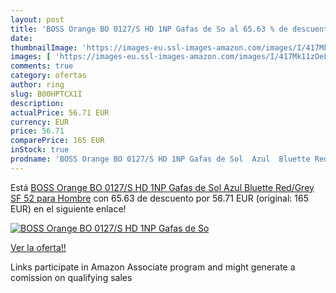 ```yaml
---
layout: post
title: 'BOSS Orange BO 0127/S HD 1NP Gafas de So al 65.63 % de descuento'
date: 
thumbnailImage: 'https://images-eu.ssl-images-amazon.com/images/I/417Mk11zOeL._SL200_.jpg'
images: [ 'https://images-eu.ssl-images-amazon.com/images/I/417Mk11zOeL._SL200_.jpg' ]
comments: true
category: ofertas
author: ring
slug: B00HPTCX1I
description:
actualPrice: 56.71 EUR
currency: EUR
price: 56.71
comparePrice: 165 EUR
inStock: true
prodname: 'BOSS Orange BO 0127/S HD 1NP Gafas de Sol  Azul  Bluette Red/Grey SF   52 para Hombre'
---
```


Está [BOSS Orange BO 0127/S HD 1NP Gafas de Sol  Azul  Bluette Red/Grey SF   52 para Hombre](https://www.amazon.es/dp/B00HPTCX1I/?tag=tolees-21) con 65.63 de descuento por 56.71 EUR (original: 165 EUR) en el siguiente enlace!

[![BOSS Orange BO 0127/S HD 1NP Gafas de So](https://images-eu.ssl-images-amazon.com/images/I/417Mk11zOeL._SL200_.jpg)](https://www.amazon.es/dp/B00HPTCX1I/?tag=tolees-21)

[Ver la oferta!!](https://www.amazon.es/dp/B00HPTCX1I/?tag=tolees-21)

Links participate in Amazon Associate program and might generate a comission on qualifying sales


